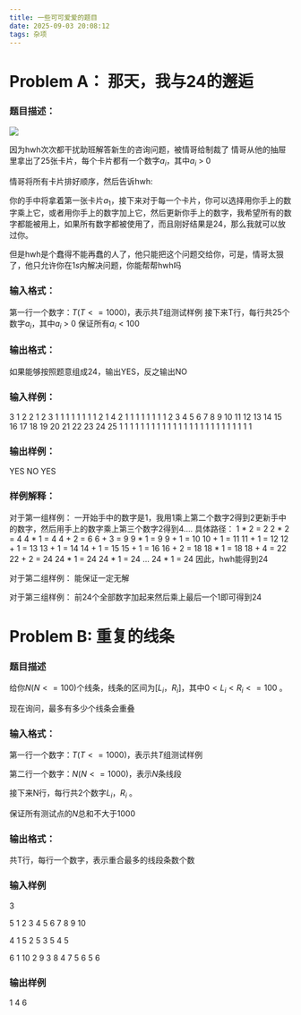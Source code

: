 ```yaml
---
title: 一些可可爱爱的题目
date: 2025-09-03 20:08:12
tags: 杂项
---
```


# Problem A： 那天，我与24的邂逅

### 题目描述：

![](https://cdn.luogu.com.cn/upload/image_hosting/r8m1v4qz.png)

因为hwh次次都干扰助班解答新生的咨询问题，被情哥给制裁了
情哥从他的抽屉里拿出了25张卡片，每个卡片都有一个数字$a_i$，其中$a_i$ > 0


情哥将所有卡片排好顺序，然后告诉hwh:

你的手中将拿着第一张卡片$a_1$，接下来对于每一个卡片，你可以选择用你手上的数字乘上它，或者用你手上的数字加上它，然后更新你手上的数字，我希望所有的数字都能被用上，如果所有数字都被使用了，而且刚好结果是24，那么我就可以放过你。


但是hwh是个蠢得不能再蠢的人了，他只能把这个问题交给你，可是，情哥太狠了，他只允许你在$1s$内解决问题，你能帮帮hwh吗

### 输入格式：
第一行一个数字：$T (T <= 1000)$，表示共$T$组测试样例
接下来T行，每行共25个数字$a_i$，其中$a_i$ > 0
保证所有$a_i < 100$

### 输出格式：
如果能够按照题意组成24，输出YES，反之输出NO

### 输入样例：
3
1 2 2 1 2 3 1 1 1 1 1 1 1 1 2 1 4 2 1 1 1 1 1 1 1
1 2 3 4 5 6 7 8 9 10 11 12 13 14 15 16 17 18 19 20 21 22 23 24 25
1 1 1 1 1 1 1 1 1 1 1 1 1 1 1 1 1 1 1 1 1 1 1 1 1

### 输出样例：
YES
NO
YES

### 样例解释：
对于第一组样例：
一开始手中的数字是1，我用1乘上第二个数字2得到2更新手中的数字，然后用手上的数字乘上第三个数字2得到4.... 具体路径：
1 * 2 = 2
2 * 2 = 4
4 * 1 = 4
4 + 2 = 6
6 + 3 = 9
9 * 1 = 9
9 + 1 = 10
10 + 1 = 11
11 + 1 = 12
12 + 1 = 13
13 + 1 = 14
14 + 1 = 15
15 + 1 = 16
16 + 2 = 18
18 * 1 = 18
18 + 4 = 22
22 + 2 = 24
24 * 1 = 24
24 * 1 = 24
...
24 * 1 = 24
因此，hwh能得到24

对于第二组样例：
能保证一定无解

对于第三组样例：
前24个全部数字加起来然后乘上最后一个1即可得到24


# Problem B: 重复的线条

### 题目描述

给你$N(N<=100)$个线条，线条的区间为$[L_i，R_i]$，其中$0<L_i<R_i<=100$ 。

现在询问，最多有多少个线条会重叠

### 输入格式：

第一行一个数字：$T (T <= 1000)$，表示共$T$组测试样例

第二行一个数字：$N(N <= 1000)$，表示$N$条线段

接下来N行，每行共2个数字$L_i$，$R_i$ 。

保证所有测试点的$N$总和不大于1000

### 输出格式：

共T行，每行一个数字，表示重合最多的线段条数个数

### 输入样例
3

5
1 2
3 4
5 6
7 8
9 10

4
1 5
2 5
3 5
4 5

6
1 10
2 9
3 8
4 7
5 6
5 6

### 输出样例
1
4
6
